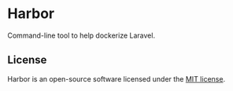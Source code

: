 # Harbor

Command-line tool to help dockerize Laravel.

## License

Harbor is an open-source software licensed under the [MIT license](https://github.com/whatdafox/harbor/blob/master/LICENSE.md).
